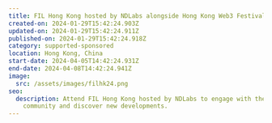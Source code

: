 ```yaml
---
title: FIL Hong Kong hosted by NDLabs alongside Hong Kong Web3 Festival
created-on: 2024-01-29T15:42:24.903Z
updated-on: 2024-01-29T15:42:24.911Z
published-on: 2024-01-29T15:42:24.918Z
category: supported-sponsored
location: Hong Kong, China
start-date: 2024-04-05T14:42:24.931Z
end-date: 2024-04-08T14:42:24.941Z
image:
  src: /assets/images/filhk24.png
seo:
  description: Attend FIL Hong Kong hosted by NDLabs to engage with the Filecoin
    community and discover new developments.
---
```

